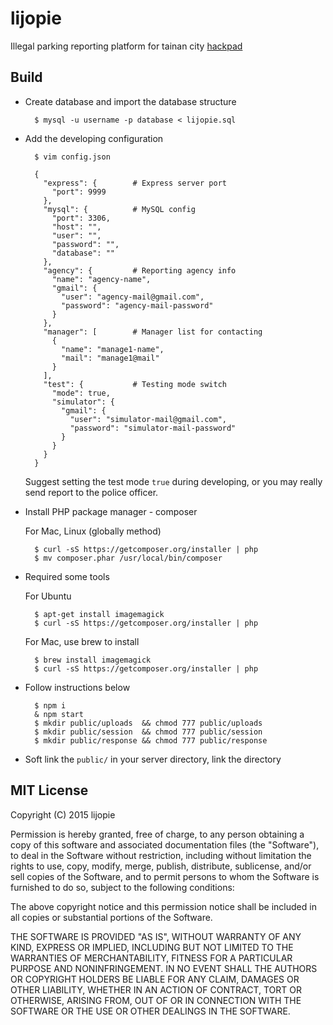 # lijopie

Illegal parking reporting platform for tainan city
[hackpad](https://g0v.hackpad.com/--TP0maM6gaZx)

## Build

* Create database and import the database structure

        $ mysql -u username -p database < lijopie.sql

* Add the developing configuration
        
        $ vim config.json

        {
          "express": {        # Express server port
            "port": 9999
          },
          "mysql": {          # MySQL config
            "port": 3306,
            "host": "",
            "user": "",
            "password": "",
            "database": ""
          },
          "agency": {         # Reporting agency info
            "name": "agency-name",
            "gmail": {
              "user": "agency-mail@gmail.com",
              "password": "agency-mail-password"
            }
          },
          "manager": [        # Manager list for contacting
            {
              "name": "manage1-name",
              "mail": "manage1@mail"
            }
          ],
          "test": {           # Testing mode switch
            "mode": true,
            "simulator": {
              "gmail": {
                "user": "simulator-mail@gmail.com",
                "password": "simulator-mail-password"
              }
            }
          }
        }

  Suggest setting the test mode `true` during developing, or you may really send report to the police officer.

* Install PHP package manager - composer
	
	For Mac, Linux (globally method)
				
        $ curl -sS https://getcomposer.org/installer | php
        $ mv composer.phar /usr/local/bin/composer

* Required some tools

  For Ubuntu

        $ apt-get install imagemagick
        $ curl -sS https://getcomposer.org/installer | php

  For Mac, use brew to install
        
        $ brew install imagemagick
        $ curl -sS https://getcomposer.org/installer | php

* Follow instructions below
        
        $ npm i
        & npm start
        $ mkdir public/uploads  && chmod 777 public/uploads
        $ mkdir public/session  && chmod 777 public/session
        $ mkdir public/response && chmod 777 public/response

* Soft link the `public/` in your server directory, link the directory

## MIT License

Copyright (C) 2015 lijopie 

Permission is hereby granted, free of charge, to any person obtaining a copy of this software and associated documentation files (the "Software"), to deal in the Software without restriction, including without limitation the rights to use, copy, modify, merge, publish, distribute, sublicense, and/or sell copies of the Software, and to permit persons to whom the Software is furnished to do so, subject to the following conditions:

The above copyright notice and this permission notice shall be included in all copies or substantial portions of the Software.

THE SOFTWARE IS PROVIDED "AS IS", WITHOUT WARRANTY OF ANY KIND, EXPRESS OR IMPLIED, INCLUDING BUT NOT LIMITED TO THE WARRANTIES OF MERCHANTABILITY, FITNESS FOR A PARTICULAR PURPOSE AND NONINFRINGEMENT. IN NO EVENT SHALL THE AUTHORS OR COPYRIGHT HOLDERS BE LIABLE FOR ANY CLAIM, DAMAGES OR OTHER LIABILITY, WHETHER IN AN ACTION OF CONTRACT, TORT OR OTHERWISE, ARISING FROM, OUT OF OR IN CONNECTION WITH THE SOFTWARE OR THE USE OR OTHER DEALINGS IN THE SOFTWARE.

